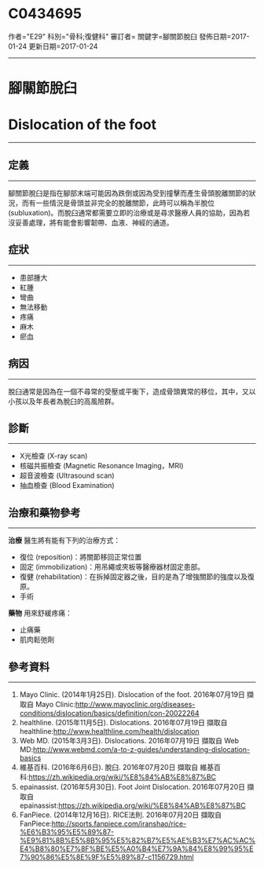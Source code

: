# C0434695
作者="E29"
科別="骨科;復健科"
審訂者=
關鍵字=腳關節脫臼
發佈日期=2017-01-24
更新日期=2017-01-24

----------
# 腳關節脫臼
# Dislocation of the foot
----------
## 定義
----------

腳關節脫臼是指在腳部末端可能因為跌倒或因為受到撞擊而產生骨頭脫離關節的狀況，而有一些情況是骨頭並非完全的脫離關節，此時可以稱為半脫位 (subluxation)。而脫臼通常都需要立即的治療或是尋求醫療人員的協助，因為若沒妥善處理，將有能會影響韌帶、血液、神經的通道。

## 症狀
----------
- 患部腫大
- 紅腫
- 彎曲
- 無法移動
- 疼痛
- 麻木
- 瘀血
## 病因
----------

脫臼通常是因為在一個不尋常的受壓或平衡下，造成骨頭異常的移位，其中，又以小孩以及年長者為脫臼的高風險群。

## 診斷
----------
- X光檢查 (X-ray scan)
- 核磁共振檢查 (Magnetic Resonance Imaging，MRI)
- 超音波檢查 (Ultrasound scan)
- 抽血檢查 (Blood Examination)
## 治療和藥物參考
----------

**治療**
醫生將有能有下列的治療方式：

- 復位 (reposition)：將關節移回正常位置
- 固定 (immobilization)：用吊繩或夾板等醫療器材固定患部。
- 復健 (rehabilitation)：在拆掉固定器之後，目的是為了增強關節的強度以及復原。
- 手術

**藥物**
用來舒緩疼痛：

- 止痛藥
- 肌肉鬆弛劑
## 參考資料
----------
1. Mayo Clinic. (2014年1月25日). Dislocation of the foot. 2016年07月19日 擷取自 Mayo Clinic:http://www.mayoclinic.org/diseases-conditions/dislocation/basics/definition/con-20022264
2. healthline. (2015年11月5日). Dislocations. 2016年07月19日 擷取自 healthline:http://www.healthline.com/health/dislocation
3. Web MD. (2015年3月3日). Dislocations. 2016年07月19日 擷取自 Web MD:http://www.webmd.com/a-to-z-guides/understanding-dislocation-basics
4. 維基百科. (2016年6月6日). 脫臼. 2016年07月20日 擷取自 維基百科:https://zh.wikipedia.org/wiki/%E8%84%AB%E8%87%BC
5. epainassist. (2016年5月30日). Foot Joint Dislocation. 2016年07月20日 擷取自 epainassist:https://zh.wikipedia.org/wiki/%E8%84%AB%E8%87%BC
6. FanPiece. (2014年12月16日). RICE法則. 2016年07月20日 擷取自 FanPiece:http://sports.fanpiece.com/iranshao/rice-%E6%B3%95%E5%89%87-%E9%81%8B%E5%8B%95%E5%82%B7%E5%AE%B3%E7%AC%AC%E4%B8%80%E7%8F%BE%E5%A0%B4%E7%9A%84%E8%99%95%E7%90%86%E5%8E%9F%E5%89%87-c1156729.html

